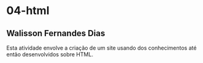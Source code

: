 # 04-html  
## Walisson Fernandes Dias  
Esta atividade envolve a criação de um site usando dos conhecimentos até então desenvolvidos sobre HTML.
